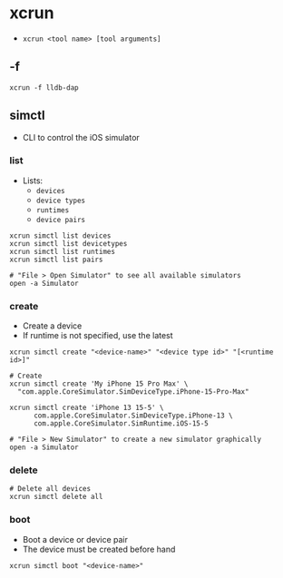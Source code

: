 # xcrun

- `xcrun <tool name> [tool arguments]`

## -f

```shell
xcrun -f lldb-dap
```

## simctl

- CLI to control the iOS simulator

### list

- Lists:
  - `devices`
  - `device types`
  - `runtimes`
  - `device pairs`

```shell
xcrun simctl list devices
xcrun simctl list devicetypes
xcrun simctl list runtimes
xcrun simctl list pairs
```

```shell
# "File > Open Simulator" to see all available simulators
open -a Simulator
```

### create

- Create a device
- If runtime is not specified, use the latest

```shell
xcrun simctl create "<device-name>" "<device type id>" "[<runtime id>]"

# Create
xcrun simctl create 'My iPhone 15 Pro Max' \
  "com.apple.CoreSimulator.SimDeviceType.iPhone-15-Pro-Max"

xcrun simctl create 'iPhone 13 15-5' \
      com.apple.CoreSimulator.SimDeviceType.iPhone-13 \
      com.apple.CoreSimulator.SimRuntime.iOS-15-5
```

```shell
# "File > New Simulator" to create a new simulator graphically
open -a Simulator
```

### delete

```shell
# Delete all devices
xcrun simctl delete all
```

### boot

- Boot a device or device pair
- The device must be created before hand

```shell
xcrun simctl boot "<device-name>"
```
